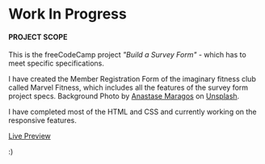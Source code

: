 # Work In Progress

#### PROJECT SCOPE

This is the freeCodeCamp project *"Build a Survey Form"* - 
which has to meet specific specifications. 

I have created the Member Registration Form of the imaginary fitness club 
called Marvel Fitness, which includes all the features of the survey form project specs.
Background Photo by [Anastase Maragos](href="https://unsplash.com/@visualsbyroyalz?utm_source=unsplash&utm_medium=referral&utm_content=creditCopyText") on [Unsplash]( href="https://unsplash.com/photos/DHsdSeCpjRU?utm_source=unsplash&utm_medium=referral&).

I have completed most of the HTML and CSS and currently working on the responsive features.

[Live Preview](https://raw.githack.com/codxJC/P7.Marvel_Fitness_Registration_Form/master/index.html)

:)
  
